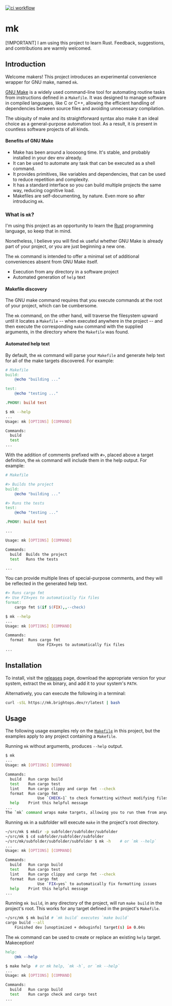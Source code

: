 [![ci workflow](https://github.com/martinwalsh/mk/actions/workflows/ci.yml/badge.svg)](https://github.com/martinwalsh/mk/actions/workflows/ci.yml)

# mk

[!IMPORTANT] 
I am using this project to learn Rust. Feedback, suggestions, and contributions are warmly welcomed.

## Introduction

Welcome makers! This project introduces an experimental convenience wrapper for
GNU make, named `mk`.

[GNU Make](https://www.gnu.org/software/make/) is a widely used command-line
tool for automating routine tasks from instructions defined in a `Makefile`. It
was designed to manage software in compiled languages, like C or C++, allowing
the efficient handling of dependencies between source files and avoiding
unnecessary compilation.

The ubiquity of make and its straightforward syntax also make it an ideal choice
as a general-purpose automation tool. As a result, it is present in countless
software projects of all kinds.

#### Benefits of GNU Make

- Make has been around a looooong time. It's stable, and probably installed in your dev env already.
- It can be used to automate any task that can be executed as a shell command.
- It provides primitives, like variables and dependencies, that can be used to reduce repetition and complexity.
- It has a standard interface so you can build multiple projects the same way, reducing cognitive load.
- Makefiles are self-documenting, by nature. Even more so after introducing `mk`.

### What is `mk`?

I'm using this project as an opportunity to learn the [Rust](https://www.rust-lang.org/)
programming language, so keep that in mind.

Nonetheless, I believe you will find `mk` useful whether GNU Make is already
part of your project, or you are just beginning a new one.

The `mk` command is intended to offer a minimal set of additional conveniences
absent from GNU Make itself.

- Execution from any directory in a software project
- Automated generation of `help` text

#### Makefile discovery

The GNU make command requires that you execute commands at the root of your
project, which can be cumbersome.

The `mk` command, on the other hand, will traverse the filesystem upward until
it locates a `Makefile` -- when executed anywhere in the project -- and then
execute the corresponding `make` command with the supplied arguments, in the
directory where the `Makefile` was found.

#### Automated help text

By default, the `mk` command will parse your `Makefile` and generate help text
for all of the make targets discovered. For example:

```Makefile
# Makefile
build:
    @echo "building ..."

test:
    @echo "testing ..."

.PHONY: build test

```

```sh
$ mk --help
...
Usage: mk [OPTIONS] [COMMAND]

Commands:
  build
  test
...
```

With the addition of comments prefixed with `#>`, placed above a target
definition, the `mk` command will include them in the help output. For example:

```Makefile
# Makefile

#> Builds the project
build:
    @echo "building ..."

#> Runs the tests
test:
    @echo "testing ..."

.PHONY: build test

```

```sh
...

Usage: mk [OPTIONS] [COMMAND]

Commands:
  build  Builds the project
  test   Runs the tests

...
```

You can provide multiple lines of special-purpose comments, and they will be reflected in the generated help text.

```Makefile
#> Runs cargo fmt
#> Use FIX=yes to automatically fix files
format:
    cargo fmt $(if $(FIX),,--check)
```

```sh
$ mk --help
...
Usage: mk [OPTIONS] [COMMAND]

Commands:
  format  Runs cargo fmt
              Use FIX=yes to automatically fix files
...

```

## Installation

To install, visit the [releases](https://github.com/martinwalsh/mk/releases)
page, download the appropriate version for your system, extract the `mk` binary,
and add it to your system's `PATH`.

Alternatively, you can execute the following in a terminal:

```sh
curl -sSL https://mk.brightops.dev/r/latest | bash
```

## Usage

The following usage examples rely on the [`Makefile`](./Makefile) in this project, but the
examples apply to any project containing a `Makefile`.

Running `mk` without arguments, produces `--help` output.

```sh
$ mk
...
Usage: mk [OPTIONS] [COMMAND]

Commands:
  build   Run cargo build
  test    Run cargo test
  lint    Run cargo clippy and cargo fmt --check
  format  Run cargo fmt
              Use `CHECK=1` to check formatting without modifying files
  help    Print this helpful message
...
The `mk` command wraps make targets, allowing you to run them from anywhere in the project.
```

Running `mk` in a subfolder will execute `make` in the project's root directory.


```sh
~/src/mk $ mkdir -p subfolder/subfolder/subfolder
~/src/mk $ cd subfolder/subfolder/subfolder 
~/src/mk/subfolder/subfolder/subfolder $ mk -h    # or `mk --help`
...
Usage: mk [OPTIONS] [COMMAND]

Commands:
  build   Run cargo build
  test    Run cargo test
  lint    Run cargo clippy and cargo fmt --check
  format  Run cargo fmt
              Use `FIX=yes` to automatically fix formatting issues
  help    Print this helpful message
...
```

Running `mk build`, in any directory of the project, will run `make build` in
the project's root. This works for any target defined in the project's `Makefile`.

```sh
~/src/mk $ mk build # `mk build` executes `make build`
cargo build --all
    Finished dev [unoptimized + debuginfo] target(s) in 0.04s
```

The `mk` command can be used to create or replace an existing `help` target. Makeception!

```Makefile
help:
    @mk --help
```

```sh
$ make help  # or mk help, `mk -h`, or `mk --help`
...
Usage: mk [OPTIONS] [COMMAND]

Commands:
  build   Run cargo build
  test    Run cargo check and cargo test
...
```

